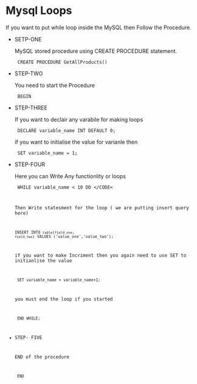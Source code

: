 # Mysql Loops
  If you want to put while loop inside the MySQL then Follow the Procedure.

* SETP-ONE 
  
  MySQL stored procedure using CREATE PROCEDURE statement.
  
  <CODE> CREATE PROCEDURE GetAllProducts() </CODE>

* STEP-TWO

  You need to start the Procedure
  
  <CODE> BEGIN </CODE>

* STEP-THREE
  
  If you want to declair any varabile for making loops 
  
  <CODE> DECLARE variable_name INT DEFAULT 0; </CODE>

  if you want to initialise the value for varianle then
  
  <CODE> SET variable_name = 1; </CODE>

* STEP-FOUR
  
  Here you can Write Any functionlity or loops 
  
  <CODE> WHILE variable_name < 10 DO </CODE<

  Then Write statesment for the loop ( we are putting insert query here)
  
  <CODE>INSERT INTO `table`(`field_one`, `field_two`) VALUES ('value_one','value_two');</CODE> 

  if you want to make Incriment then you again need to use SET to initianlise the value
  
  <CODE> SET variable_name = variable_name+1; </CODE>

  you must end the loop if you started 
  
  <CODE> END WHILE; </CODE>

* STEP- FIVE
  
  END of the procedure
  
  <CODE> END </CODE>




